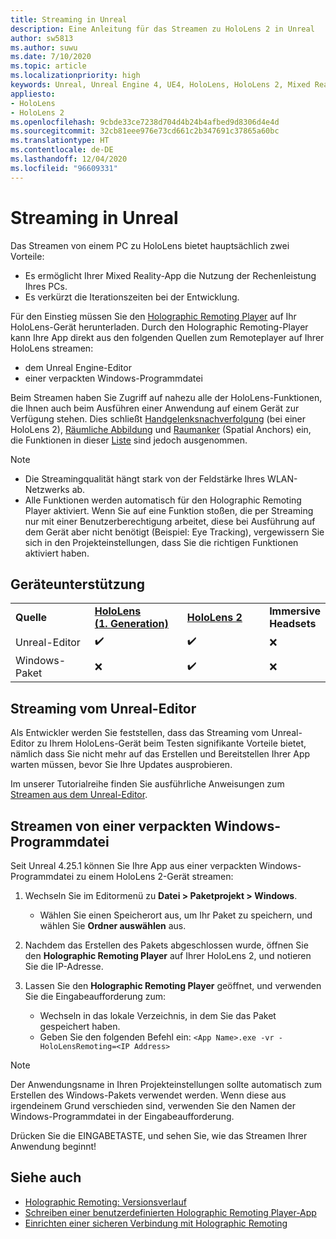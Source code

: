 ```yaml
---
title: Streaming in Unreal
description: Eine Anleitung für das Streamen zu HoloLens 2 in Unreal
author: sw5813
ms.author: suwu
ms.date: 7/10/2020
ms.topic: article
ms.localizationpriority: high
keywords: Unreal, Unreal Engine 4, UE4, HoloLens, HoloLens 2, Mixed Reality, Streaming, PC, Holographic Remoting in Apps, Holographic Remoting Player, Dokumentation, Mixed Reality-Headset Windows Mixed Reality-Headset, Virtual Reality-Headset
appliesto:
- HoloLens
- HoloLens 2
ms.openlocfilehash: 9cbde33ce7238d704d4b24b4afbed9d8306d4e4d
ms.sourcegitcommit: 32cb81eee976e73cd661c2b347691c37865a60bc
ms.translationtype: HT
ms.contentlocale: de-DE
ms.lasthandoff: 12/04/2020
ms.locfileid: "96609331"
---
```

# <a name="streaming-in-unreal"></a>Streaming in Unreal

Das Streamen von einem PC zu HoloLens bietet hauptsächlich zwei Vorteile: 
* Es ermöglicht Ihrer Mixed Reality-App die Nutzung der Rechenleistung Ihres PCs. 
* Es verkürzt die Iterationszeiten bei der Entwicklung. 

Für den Einstieg müssen Sie den [Holographic Remoting Player](../platform-capabilities-and-apis/holographic-remoting-player.md) auf Ihr HoloLens-Gerät herunterladen. Durch den Holographic Remoting-Player kann Ihre App direkt aus den folgenden Quellen zum Remoteplayer auf Ihrer HoloLens streamen:

* dem Unreal Engine-Editor
* einer verpackten Windows-Programmdatei 

Beim Streamen haben Sie Zugriff auf nahezu alle der HoloLens-Funktionen, die Ihnen auch beim Ausführen einer Anwendung auf einem Gerät zur Verfügung stehen. Dies schließt [Handgelenksnachverfolgung](unreal-hand-tracking.md) (bei einer HoloLens 2), [Räumliche Abbildung](unreal-spatial-mapping.md) und [Raumanker](unreal-spatial-anchors.md) (Spatial Anchors) ein, die Funktionen in dieser [Liste](../platform-capabilities-and-apis/holographic-remoting-troubleshooting.md) sind jedoch ausgenommen. 

> [!NOTE]
> * Die Streamingqualität hängt stark von der Feldstärke Ihres WLAN-Netzwerks ab.
> * Alle Funktionen werden automatisch für den Holographic Remoting Player aktiviert. Wenn Sie auf eine Funktion stoßen, die per Streaming nur mit einer Benutzerberechtigung arbeitet, diese bei Ausführung auf dem Gerät aber nicht benötigt (Beispiel: Eye Tracking), vergewissern Sie sich in den Projekteinstellungen, dass Sie die richtigen Funktionen aktiviert haben.

## <a name="device-support"></a>Geräteunterstützung

<table>
    <colgroup>
    <col width="33%" />
    <col width="33%" />
    <col width="33%" />
    </colgroup>
    <tr>
        <td><strong>Quelle</strong></td>
        <td><a href="https://docs.microsoft.com/hololens/hololens1-hardware"><strong>HoloLens (1. Generation)</strong></a></td>
        <td><a href="https://www.microsoft.com/hololens/hardware"><strong>HoloLens 2</strong></a></td>
        <td><strong>Immersive Headsets</strong></td>
    </tr>
     <tr>
        <td>Unreal-Editor</td>
        <td>✔️</td>
        <td>✔️</td>
        <td>❌</td>
    </tr>
    <tr>
        <td>Windows-Paket</td>
        <td>❌</td>
        <td>✔️</td>
        <td>❌</td>
    </tr>

</table>

## <a name="streaming-from-the-unreal-editor"></a>Streaming vom Unreal-Editor

Als Entwickler werden Sie feststellen, dass das Streaming vom Unreal-Editor zu Ihrem HoloLens-Gerät beim Testen signifikante Vorteile bietet, nämlich dass Sie nicht mehr auf das Erstellen und Bereitstellen Ihrer App warten müssen, bevor Sie Ihre Updates ausprobieren.

Im unserer Tutorialreihe finden Sie ausführliche Anweisungen zum [Streamen aus dem Unreal-Editor](tutorials/unreal-uxt-ch6.md#device-only-streaming).

## <a name="streaming-from-a-packaged-windows-executable"></a>Streamen von einer verpackten Windows-Programmdatei

Seit Unreal 4.25.1 können Sie Ihre App aus einer verpackten Windows-Programmdatei zu einem HoloLens 2-Gerät streamen: 

1. Wechseln Sie im Editormenü zu **Datei > Paketprojekt > Windows**. 
    * Wählen Sie einen Speicherort aus, um Ihr Paket zu speichern, und wählen Sie **Ordner auswählen** aus.

2. Nachdem das Erstellen des Pakets abgeschlossen wurde, öffnen Sie den **Holographic Remoting Player** auf Ihrer HoloLens 2, und notieren Sie die IP-Adresse. 
3. Lassen Sie den **Holographic Remoting Player** geöffnet, und verwenden Sie die Eingabeaufforderung zum: 
    * Wechseln in das lokale Verzeichnis, in dem Sie das Paket gespeichert haben.
    * Geben Sie den folgenden Befehl ein: ```<App Name>.exe -vr -HoloLensRemoting=<IP Address>```

> [!NOTE]
> Der Anwendungsname in Ihren Projekteinstellungen sollte automatisch zum Erstellen des Windows-Pakets verwendet werden. Wenn diese aus irgendeinem Grund verschieden sind, verwenden Sie den Namen der Windows-Programmdatei in der Eingabeaufforderung.

Drücken Sie die EINGABETASTE, und sehen Sie, wie das Streamen Ihrer Anwendung beginnt!

## <a name="see-also"></a>Siehe auch

* [Holographic Remoting: Versionsverlauf](../platform-capabilities-and-apis/holographic-remoting-version-history.md)
* [Schreiben einer benutzerdefinierten Holographic Remoting Player-App](../platform-capabilities-and-apis/holographic-remoting-create-player.md)
* [Einrichten einer sicheren Verbindung mit Holographic Remoting](../platform-capabilities-and-apis/holographic-remoting-secure-connection.md)

